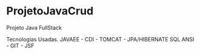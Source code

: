 # ProjetoJavaCrud
Projeto Java FullStack

Tecnologias Usadas. JAVAEE - CDI - TOMCAT - JPA/HIBERNATE SQL ANSI - GIT - JSF
